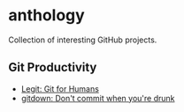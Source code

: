 anthology
=========

Collection of interesting GitHub projects.

## Git Productivity

- [Legit: Git for Humans](https://github.com/kennethreitz/legit) 
- [gitdown: Don't commit when you're drunk](https://github.com/noidontdig/gitdown)

